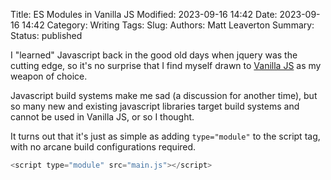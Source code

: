 Title: ES Modules in Vanilla JS
Modified: 2023-09-16 14:42
Date: 2023-09-16 14:42
Category: Writing
Tags:
Slug:
Authors: Matt Leaverton
Summary:
Status: published

I "learned" Javascript back in the good old days when jquery was the cutting edge, so it's no surprise that I find myself drawn to [Vanilla JS](http://vanilla-js.com/) as my weapon of choice.

Javascript build systems make me sad (a discussion for another time), but so many new and existing javascript libraries target build systems and cannot be used in Vanilla JS, or so I thought.

It turns out that it's just as simple as adding `type="module"` to the script tag, with no arcane build configurations required.

```javascript
<script type="module" src="main.js"></script>
```
